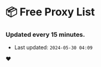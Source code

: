 # :package: Free Proxy List
### Updated every 15 minutes.

- Last updated: `2024-05-30 04:09`

:heart:
